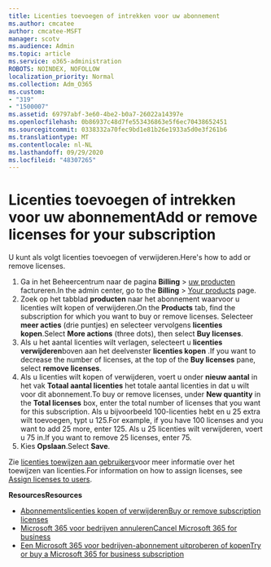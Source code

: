 ```yaml
---
title: Licenties toevoegen of intrekken voor uw abonnement
ms.author: cmcatee
author: cmcatee-MSFT
manager: scotv
ms.audience: Admin
ms.topic: article
ms.service: o365-administration
ROBOTS: NOINDEX, NOFOLLOW
localization_priority: Normal
ms.collection: Adm_O365
ms.custom:
- "319"
- "1500007"
ms.assetid: 69797abf-3e60-4be2-b0a7-26022a14397e
ms.openlocfilehash: 0b86937c48d7fe553436863e5f6ec70438652451
ms.sourcegitcommit: 0338332a70fec9bd1e81b26e1933a5d0e3f261b6
ms.translationtype: MT
ms.contentlocale: nl-NL
ms.lasthandoff: 09/29/2020
ms.locfileid: "48307265"
---
```

# <a name="add-or-remove-licenses-for-your-subscription"></a><span data-ttu-id="f178a-102">Licenties toevoegen of intrekken voor uw abonnement</span><span class="sxs-lookup"><span data-stu-id="f178a-102">Add or remove licenses for your subscription</span></span>

<span data-ttu-id="f178a-103">U kunt als volgt licenties toevoegen of verwijderen.</span><span class="sxs-lookup"><span data-stu-id="f178a-103">Here's how to add or remove licenses.</span></span>
  
1. <span data-ttu-id="f178a-104">Ga in het Beheercentrum naar de pagina **Billing**  >  [uw producten](https://go.microsoft.com/fwlink/p/?linkid=842054) factureren.</span><span class="sxs-lookup"><span data-stu-id="f178a-104">In the admin center, go to the **Billing** > [Your products](https://go.microsoft.com/fwlink/p/?linkid=842054) page.</span></span>
2. <span data-ttu-id="f178a-105">Zoek op het tabblad **producten** naar het abonnement waarvoor u licenties wilt kopen of verwijderen.</span><span class="sxs-lookup"><span data-stu-id="f178a-105">On the **Products** tab, find the subscription for which you want to buy or remove licenses.</span></span> <span data-ttu-id="f178a-106">Selecteer **meer acties** (drie puntjes) en selecteer vervolgens **licenties kopen**.</span><span class="sxs-lookup"><span data-stu-id="f178a-106">Select **More actions** (three dots), then select **Buy licenses**.</span></span>
3. <span data-ttu-id="f178a-107">Als u het aantal licenties wilt verlagen, selecteert u **licenties verwijderen**boven aan het deelvenster **licenties kopen** .</span><span class="sxs-lookup"><span data-stu-id="f178a-107">If you want to decrease the number of licenses, at the top of the **Buy licenses** pane, select **remove licenses**.</span></span>
4. <span data-ttu-id="f178a-108">Als u licenties wilt kopen of verwijderen, voert u onder **nieuw aantal** in het vak **Totaal aantal licenties** het totale aantal licenties in dat u wilt voor dit abonnement.</span><span class="sxs-lookup"><span data-stu-id="f178a-108">To buy or remove licenses, under **New quantity** in the **Total licenses** box, enter the total number of licenses that you want for this subscription.</span></span> <span data-ttu-id="f178a-109">Als u bijvoorbeeld 100-licenties hebt en u 25 extra wilt toevoegen, typt u 125.</span><span class="sxs-lookup"><span data-stu-id="f178a-109">For example, if you have 100 licenses and you want to add 25 more, enter 125.</span></span> <span data-ttu-id="f178a-110">Als u 25 licenties wilt verwijderen, voert u 75 in.</span><span class="sxs-lookup"><span data-stu-id="f178a-110">If you want to remove 25 licenses, enter 75.</span></span>
5. <span data-ttu-id="f178a-111">Kies **Opslaan**.</span><span class="sxs-lookup"><span data-stu-id="f178a-111">Select **Save**.</span></span>

<span data-ttu-id="f178a-112">Zie [licenties toewijzen aan gebruikers](https://docs.microsoft.com/microsoft-365/admin/manage/assign-licenses-to-users)voor meer informatie over het toewijzen van licenties.</span><span class="sxs-lookup"><span data-stu-id="f178a-112">For information on how to assign licenses, see [Assign licenses to users](https://docs.microsoft.com/microsoft-365/admin/manage/assign-licenses-to-users).</span></span>

<span data-ttu-id="f178a-113">**Resources**</span><span class="sxs-lookup"><span data-stu-id="f178a-113">**Resources**</span></span>
  
- [<span data-ttu-id="f178a-114">Abonnementslicenties kopen of verwijderen</span><span class="sxs-lookup"><span data-stu-id="f178a-114">Buy or remove subscription licenses</span></span>](https://docs.microsoft.com/microsoft-365/commerce/licenses/buy-licenses)
- [<span data-ttu-id="f178a-115">Microsoft 365 voor bedrijven annuleren</span><span class="sxs-lookup"><span data-stu-id="f178a-115">Cancel Microsoft 365 for business</span></span>](https://docs.microsoft.com/microsoft-365/commerce/subscriptions/cancel-your-subscription)
- [<span data-ttu-id="f178a-116">Een Microsoft 365 voor bedrijven-abonnement uitproberen of kopen</span><span class="sxs-lookup"><span data-stu-id="f178a-116">Try or buy a Microsoft 365 for business subscription</span></span>](https://docs.microsoft.com/microsoft-365/commerce/try-or-buy-microsoft-365)